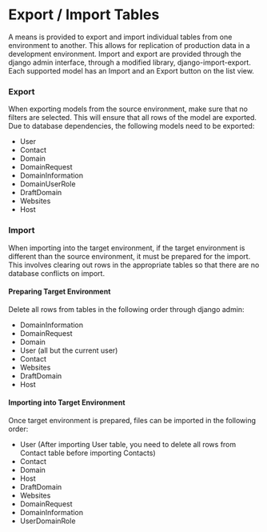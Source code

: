 # Export / Import Tables

A means is provided to export and import individual tables from
one environment to another. This allows for replication of
production data in a development environment. Import and export
are provided through the django admin interface, through a modified
library, django-import-export. Each supported model has an Import
and an Export button on the list view.

### Export

When exporting models from the source environment, make sure that
no filters are selected. This will ensure that all rows of the model
are exported. Due to database dependencies, the following models 
need to be exported:

* User
* Contact
* Domain
* DomainRequest
* DomainInformation
* DomainUserRole
* DraftDomain
* Websites
* Host

### Import

When importing into the target environment, if the target environment
is different than the source environment, it must be prepared for the
import. This involves clearing out rows in the appropriate tables so
that there are no database conflicts on import.

#### Preparing Target Environment

Delete all rows from tables in the following order through django admin:

* DomainInformation
* DomainRequest
* Domain
* User (all but the current user)
* Contact
* Websites
* DraftDomain
* Host

#### Importing into Target Environment

Once target environment is prepared, files can be imported in the following
order:

* User (After importing User table, you need to delete all rows from Contact table before importing Contacts)
* Contact
* Domain
* Host
* DraftDomain
* Websites
* DomainRequest
* DomainInformation
* UserDomainRole